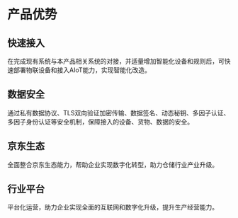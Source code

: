 # 产品优势
## 快速接入
在完成现有系统与本产品相关系统的对接，并适量增加智能化设备和规则后，可快速部署物联设备和接入AIoT能力，实现智能化改造。
## 数据安全
通过私有数据协议、TLS双向验证加密传输、数据签名、动态秘钥、多因子认证、多因子身份认证等安全机制，保障接入的设备、货物、数据的安全。
## 京东生态
全面整合京东生态能力，帮助企业实现数字化转型，助力仓储行业产业升级。
## 行业平台
平台化运营，助力企业实现全面的互联网和数字化升级，提升生产经营能力。